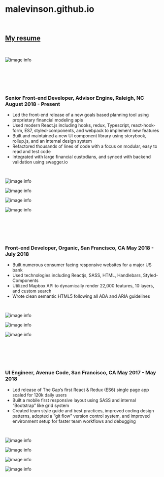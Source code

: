 # malevinson.github.io

<br>

## [My resume](/resume-MattLevinson.pdf)
<br>

![image info](./profile_pic.jpeg)

<br>
<br>
<br>
<br>

### Senior Front-end Developer, Advisor Engine, Raleigh, NC August 2018 - Present
- Led the front-end release of a new goals based planning tool using proprietary financial modeling
apis
- Used modern React.js including hooks, redux, Typescript, react-hook-form, ES7,
styled-components, and webpack to implement new features
- Built and maintained a new UI component library using storybook, rollup.js, and an internal design
system
- Refactored thousands of lines of code with a focus on modular, easy to read and test code
- Integrated with large financial custodians, and synced with backend validation using swagger.io

<br>

![image info](./images/AE_2018-present_1.png)
<br>

![image info](./images/AE_2018-present_2.png)
<br>

![image info](./images/AE_2018-present_3.png)
<br>

![image info](./images/AE_2018-present_4.png)


<br>
<br>
<br>
<br>

### Front-end Developer, Organic, San Francisco, CA May 2018 - July 2018
- Built numerous consumer facing responsive websites for a major US bank
- Used technologies including Reactjs, SASS, HTML, Handlebars, Styled-Components
- Utilized Mapbox API to dynamically render 22,000 features, 10 layers, and custom search
- Wrote clean semantic HTML5 following all ADA and ARIA guidelines

<br>

![image info](./images/WellsFargo_2018_1.png)
<br>

![image info](./images/WellsFargo_2018_3.png)
<br>

![image info](./images/WF20184.png)


<br>
<br>
<br>
<br>

### UI Engineer, Avenue Code, San Francisco, CA May 2017 - May 2018
- Led release of The Gap’s first React & Redux (ES6) single page app scaled for 120k daily users
- Built a mobile first responsive layout using SASS and internal “Bootstrap” like grid system
- Created team style guide and best practices, improved coding design patterns, adopted a “git
flow” version control system, and improved environment setup for faster team workflows and
debugging

<br>

![image info](./images/TheGap_2017-2018_1.png)
<br>

![image info](./images/TheGap_2017-2018_3.png)
<br>

![image info](./images/TheGap_2017-2018_4.png)
<br>

![image info](./images/TheGap_2017-2018_5.png)
